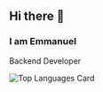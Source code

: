 ## Hi there 👋
### I am Emmanuel

Backend Developer 
 
![Top Languages Card](https://github-readme-stats.vercel.app/api/top-langs/?username=nkrumahthis&show_icons=true&count_private=true&theme=dracula)
 
